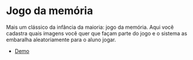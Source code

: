 # Jogo da memória

Mais um clássico da infância da maioria: jogo da memória.
Aqui você cadastra quais imagens você quer que façam
parte do jogo e o sistema as embaralha aleatoriamente
para o aluno jogar.

- <a href="../../examples/memory-game" target="_blank">Demo</a>

